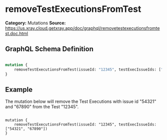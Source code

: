 # removeTestExecutionsFromTest

**Category:** Mutations
**Source:** https://us.xray.cloud.getxray.app/doc/graphql/removetestexecutionsfromtest.doc.html

## GraphQL Schema Definition

```graphql

mutation {
    removeTestExecutionsFromTest(issueId: "12345", testExecIssueIds: ["54321", "67890"])
}

```

## Example

The mutation below will remove the Test Executions with issue id "54321" and "67890" from the Test "12345".

```

mutation {
    removeTestExecutionsFromTest(issueId: "12345", testExecIssueIds: ["54321", "67890"])
}

```
